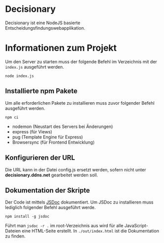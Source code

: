 # Decisionary
Decisionary ist eine NodeJS basierte Entscheidungsfindungswebapplikation.

# Informationen zum Projekt

Um den Server zu starten muss der folgende Befehl im Verzeichnis mit der `index.js` ausgeführt werden.
```
node index.js
```

## Installierte npm Pakete

Um alle erforderlichen Pakete zu installieren muss zuvor folgender Befehl ausgeführt werden.
```
npm ci
```

- nodemon (Neustart des Servers bei Änderungen)
- express (für Views)
- pug (Template Engine für Express)
- Browsersync (für Frontend Entwicklung)

## Konfigurieren der URL
Die URL kann in der Datei config.js ersetzt werden, sofern nicht unter **decisionary.ddns.net** gearbeitet werden soll.

## Dokumentation der Skripte

Der Code ist mittels [JSDoc](https://jsdoc.app/) dokumentiert. Um JSDoc zu installieren muss lediglich folgender Befehl ausgeführt werde.
```
npm install -g jsdoc
```
Führt man `jsdoc -r .` im root-Verzeichnis aus wird für alle JavaScript-Dateien eine HTML-Seite erstellt. In `./out/index.html` ist die Dokumentation zu finden.
